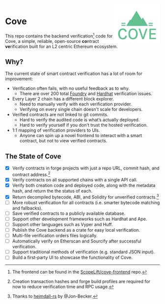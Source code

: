 <img align="right" width="150" src="doc/logo.png">

# Cove

This repo contains the backend verification[^1] code for Cove, a simple, reliable, open-source **co**ntract **ve**rification built for an L2 centric Ethereum ecosystem.

## Why?

The current state of smart contract verification has a lot of room for improvement:

- Verification often fails, with no useful feedback as to why.
  - There are over 200 total [Foundry](https://github.com/foundry-rs/foundry/issues?q=etherscan+verification) and [Hardhat](https://github.com/NomicFoundation/hardhat/issues?q=etherscan+verification) verification issues.
- Every Layer 2 chain has a different block explorer.
  - Need to manually verify with each verification provider.
  - Verifying on every single chain doesn't scale for developers.
- Verified contracts are not linked to git commits.
  - Hard to verify the audited code is what’s actually deployed.
  - Hard to verify yourself if you don't trust the hosted verification.
- 1:1 mapping of verification providers to UIs.
  - Anyone can spin up a novel frontend to interact with a smart contract, but not to view verified contracts.

## The State of Cove

- [x] Verify contracts in forge projects with just a repo URL, commit hash, and contract address.[^2]
- [x] Verify contracts on all supported chains with a single API call.
- [x] Verify both creation code and deployed code, along with the metadata hash, and return the the status of each.
- [x] Return decompiled bytecode, ABI, and Solidity for unverified contracts.[^3]
- [ ] More robust verification for all contracts (i.e. smarter bytecode matching and fallbacks).
- [ ] Save verified contracts to a publicly available database.
- [ ] Support other development frameworks such as Hardhat and Ape.
- [ ] Support other languages such as Vyper and Huff.
- [ ] Publish the Cove backend as a crate for easy local verification.
- [ ] Multi-file verification orders files logically.
- [ ] Automatically verify on Etherscan and Sourcify after successful verification.
- [ ] Support traditional methods of verification (e.g. standard JSON input).
- [ ] Build a first-party UI to showcase the functionality of Cove.

[^1]: The frontend can be found in the [ScopeLift/cove-frontend](https://github.com/ScopeLift/cove-frontend) repo.
[^2]: Creation transaction hashes and forge build profiles are required for now to reduce verification time and RPC usage.
[^3]: Thanks to [heimdall-rs](https://github.com/Jon-Becker/heimdall-rs) by @Jon-Becker.
